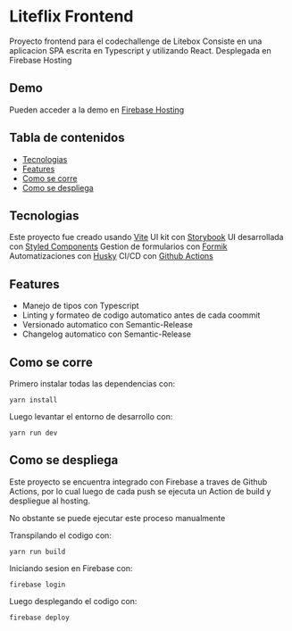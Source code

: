 # Liteflix Frontend

Proyecto frontend para el codechallenge de Litebox
Consiste en una aplicacion SPA escrita en Typescript y utilizando React.
Desplegada en Firebase Hosting

## Demo

Pueden acceder a la demo en [Firebase Hosting](https://liteflix-7359f.web.app/)

## Tabla de contenidos

- [Tecnologias](#tecnologias)
- [Features](#features)
- [Como se corre](#como-se-corre)
- [Como se despliega](#como-se-deploya)

## Tecnologias

Este proyecto fue creado usando [Vite](https://vitejs.dev/)
UI kit con [Storybook](https://storybook.js.org/)
UI desarrollada con [Styled Components](https://styled-components.com/)
Gestion de formularios con [Formik](https://formik.org/)
Automatizaciones con [Husky](https://typicode.github.io/husky/)
CI/CD con [Github Actions](https://github.com/p4tr1c1o/Liteflix/actions)

## Features

  * Manejo de tipos con Typescript
  * Linting y formateo de codigo automatico antes de cada coommit
  * Versionado automatico con Semantic-Release
  * Changelog automatico con Semantic-Release

## Como se corre

Primero instalar todas las dependencias con:

	yarn install

Luego levantar el entorno de desarrollo con:

	yarn run dev

## Como se despliega

Este proyecto se encuentra integrado con Firebase a traves de Github Actions, por lo cual luego de cada push se ejecuta un Action de build y despliegue al hosting.

No obstante se puede ejecutar este proceso manualmente

Transpilando el codigo con:

	yarn run build 

Iniciando sesion en Firebase con:

	firebase login

Luego desplegando el codigo con:

	firebase deploy